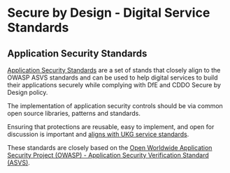 # Secure by Design - Digital Service Standards 

## Application Security Standards

[Application Security Standards](Application%20Security%20Standards/application_security_standards) are a set of stands that closely align to the OWASP ASVS standards and can be used to help digital services to build their applications securely while complying with DfE and CDDO Secure by Design policy.

The implementation of application security controls should be via common open source libraries, patterns and standards. 

Ensuring that protections are reusable, easy to implement, and open for discussion is important and [aligns with UKG service standards](https://www.gov.uk/service-manual/technology/working-with-open-standards). 

These standards are closely based on the [Open Worldwide Application Security Project (OWASP) - Application Security Verification Standard (ASVS)](https://owasp.org/www-project-application-security-verification-standard/).